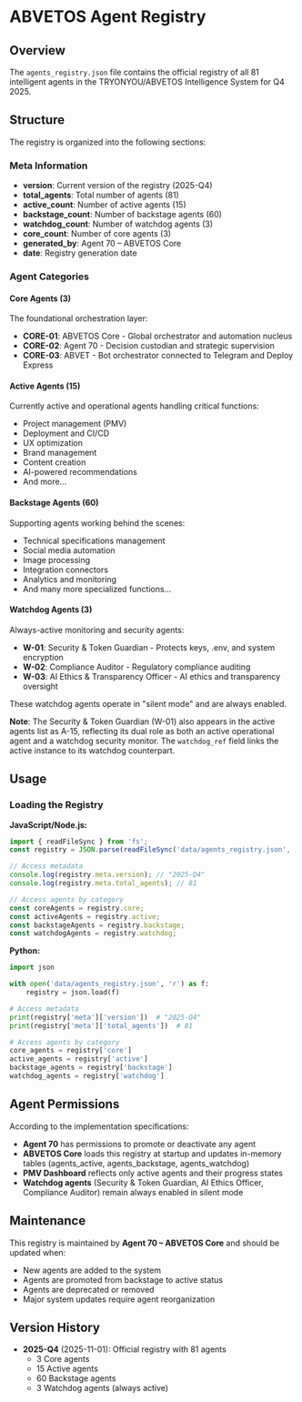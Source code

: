 # ABVETOS Agent Registry

## Overview

The `agents_registry.json` file contains the official registry of all 81 intelligent agents in the TRYONYOU/ABVETOS Intelligence System for Q4 2025.

## Structure

The registry is organized into the following sections:

### Meta Information
- **version**: Current version of the registry (2025-Q4)
- **total_agents**: Total number of agents (81)
- **active_count**: Number of active agents (15)
- **backstage_count**: Number of backstage agents (60)
- **watchdog_count**: Number of watchdog agents (3)
- **core_count**: Number of core agents (3)
- **generated_by**: Agent 70 – ABVETOS Core
- **date**: Registry generation date

### Agent Categories

#### Core Agents (3)
The foundational orchestration layer:
- **CORE-01**: ABVETOS Core - Global orchestrator and automation nucleus
- **CORE-02**: Agent 70 - Decision custodian and strategic supervision
- **CORE-03**: ABVET - Bot orchestrator connected to Telegram and Deploy Express

#### Active Agents (15)
Currently active and operational agents handling critical functions:
- Project management (PMV)
- Deployment and CI/CD
- UX optimization
- Brand management
- Content creation
- AI-powered recommendations
- And more...

#### Backstage Agents (60)
Supporting agents working behind the scenes:
- Technical specifications management
- Social media automation
- Image processing
- Integration connectors
- Analytics and monitoring
- And many more specialized functions...

#### Watchdog Agents (3)
Always-active monitoring and security agents:
- **W-01**: Security & Token Guardian - Protects keys, .env, and system encryption
- **W-02**: Compliance Auditor - Regulatory compliance auditing
- **W-03**: AI Ethics & Transparency Officer - AI ethics and transparency oversight

These watchdog agents operate in "silent mode" and are always enabled.

**Note**: The Security & Token Guardian (W-01) also appears in the active agents list as A-15, reflecting its dual role as both an active operational agent and a watchdog security monitor. The `watchdog_ref` field links the active instance to its watchdog counterpart.

## Usage

### Loading the Registry

**JavaScript/Node.js:**
```javascript
import { readFileSync } from 'fs';
const registry = JSON.parse(readFileSync('data/agents_registry.json', 'utf-8'));

// Access metadata
console.log(registry.meta.version); // "2025-Q4"
console.log(registry.meta.total_agents); // 81

// Access agents by category
const coreAgents = registry.core;
const activeAgents = registry.active;
const backstageAgents = registry.backstage;
const watchdogAgents = registry.watchdog;
```

**Python:**
```python
import json

with open('data/agents_registry.json', 'r') as f:
    registry = json.load(f)

# Access metadata
print(registry['meta']['version'])  # "2025-Q4"
print(registry['meta']['total_agents'])  # 81

# Access agents by category
core_agents = registry['core']
active_agents = registry['active']
backstage_agents = registry['backstage']
watchdog_agents = registry['watchdog']
```

## Agent Permissions

According to the implementation specifications:

- **Agent 70** has permissions to promote or deactivate any agent
- **ABVETOS Core** loads this registry at startup and updates in-memory tables (agents_active, agents_backstage, agents_watchdog)
- **PMV Dashboard** reflects only active agents and their progress states
- **Watchdog agents** (Security & Token Guardian, AI Ethics Officer, Compliance Auditor) remain always enabled in silent mode

## Maintenance

This registry is maintained by **Agent 70 – ABVETOS Core** and should be updated when:
- New agents are added to the system
- Agents are promoted from backstage to active status
- Agents are deprecated or removed
- Major system updates require agent reorganization

## Version History

- **2025-Q4** (2025-11-01): Official registry with 81 agents
  - 3 Core agents
  - 15 Active agents
  - 60 Backstage agents
  - 3 Watchdog agents (always active)
